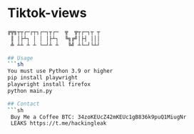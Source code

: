 # Tiktok-views
```sh
╔╦╗┬┬┌─┌┬┐┌─┐┬┌─  ╦  ╦┬┌─┐┬ ┬
 ║ │├┴┐ │ │ │├┴┐  ╚╗╔╝│├┤ │││
 ╩ ┴┴ ┴ ┴ └─┘┴ ┴   ╚╝ ┴└─┘└┴┘

## Usage
```sh
You must use Python 3.9 or higher
pip install playwright
playwright install firefox
python main.py

## Contact
```sh
 Buy Me a Coffee BTC: 34zoKEUcZ42mKEUc1gB836k9puQ1MiugNr
 LEAKS https://t.me/hackingleak
```

